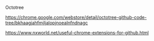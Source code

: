 Octotree

https://chrome.google.com/webstore/detail/octotree-github-code-tree/bkhaagjahfmjljalopjnoealnfndnagc

https://www.nxworld.net/useful-chrome-extensions-for-github.html
